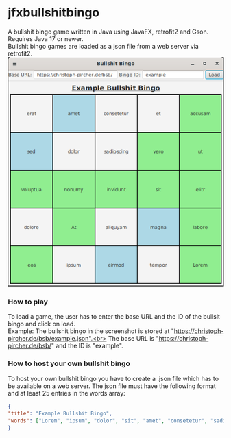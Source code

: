 # jfxbullshitbingo
A bullshit bingo game written in Java using JavaFX, retrofit2 and Gson. Requires Java 17 or newer. <br>
Bullshit bingo games are loaded as a json file from a web server via retrofit2.<br>
![Screenshot of bullshit bingo](https://github.com/MeisterDuedel/jfxbullshitbingo/blob/main/readme/jfxbsb.png) <br>
### How to play
To load a game, the user has to enter the base URL and the ID of the bullsit bingo and click on load. <br>
Example: The bullshit bingo in the screenshot is stored at "https://christoph-pircher.de/bsb/example.json".<br>
The base URL is "https://christoph-pircher.de/bsb/" and the ID is "example".
### How to host your own bullshit bingo
To host your own bullshit bingo you have to create a .json file which has to be available on a web server.
The json file must have the following format and at least 25 entries in the words array: <br>
```json
{
"title": "Example Bullshit Bingo",
"words": ["Lorem", "ipsum", "dolor", "sit", "amet", "consetetur", "sadipscing", "elitr", "sed", "diam", "nonumy", "eirmod", "tempor", "invidunt", "ut", "labore", "et", "dolore", "magna", "aliquyam", "erat", "voluptua", "At", "vero", "eos", "accusam"]
}
```
